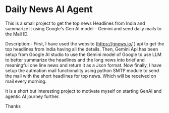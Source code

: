 # Daily News AI Agent
This is a small project to get the top news Headlines from India and summarize it using Google's Gen AI model - Gemini and send daily mails to the Mail ID.

Description:-
First, I have used the website (https://gnews.io/ ) api to get the top headlines from India having all the details.
Then, Gemini Api has been setup from Google AI studio to use the Gemini model of Google to use LLM to better summarize the headlines and the long news into brief and meaningful one line
news and return it as a Json format.
Now finally, I have setup the autmation mail functionality using python SMTP module to send the mail with the short headlines for top news. Which will be received on mail every morning. 

It is a short but interesting project to motivate myself on starting GenAI and agentic AI journey further.

Thanks
